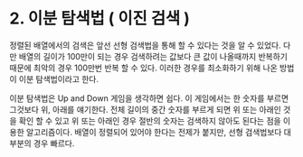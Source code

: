 # 2. 이분 탐색법 ( 이진 검색 )

정렬된 배열에서의 검색은 앞선 선형 검색법을 통해 할 수 있다는 것을 알 수 있었다.
다만 배열의 길이가 100만이 되는 경우 검색하려는 값보다 큰 값이 나올때까지 반복하기 때문에
최악의 경우 100만번 반복 할 수 있다. 이러한 경우를 최소화하기 위해 나온 방법이 이분 탐색법이라고 한다.

이분 탐색법은 Up and Down 게임을 생각하면 쉽다.
이 게임에서는 한 숫자를 부르면 그것보다 위, 아래를 얘기한다.
전체 길이의 중간 숫자를 부르게 되면 위 또는 아래인 것을 확인 할 수 있고
위 또는 아래인 경우 절반의 숫자는 검색하지 않아도 된다는 점을 이용한 알고리즘이다.
배열이 정렬되어 있어야 한다는 전제가 붙지만, 선형 검색법보다 대부분의 경우 빠르다.
